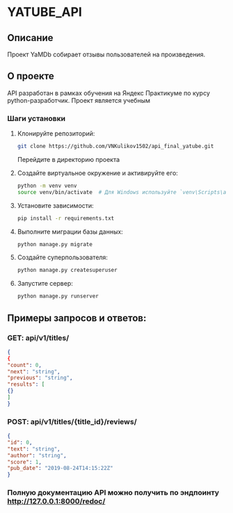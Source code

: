 # YATUBE_API

## Описание

Проект YaMDb собирает отзывы пользователей на произведения.

## О проекте

API разработан в рамках обучения на Яндекс Практикуме по курсу python-разработчик.
Проект является учебным 

### Шаги установки

1. Клонируйте репозиторий:
    ```bash
    git clone https://github.com/VNKulikov1502/api_final_yatube.git
    ```
   Перейдите в директорию проекта

2. Создайте виртуальное окружение и активируйте его:
    ```bash
    python -m venv venv
    source venv/bin/activate  # Для Windows используйте `venv\Scripts\activate`
    ```

3. Установите зависимости:
    ```bash
    pip install -r requirements.txt
    ```

4. Выполните миграции базы данных:
    ```bash
    python manage.py migrate
    ```

5. Создайте суперпользователя:
    ```bash
    python manage.py createsuperuser
    ```

6. Запустите сервер:
    ```bash
    python manage.py runserver
    ```
## Примеры запросов и ответов:
### GET: api/v1/titles/
```json
{
{
"count": 0,
"next": "string",
"previous": "string",
"results": [
{}
]
}
```
### POST: api/v1/titles/{title_id}/reviews/
```json
{
"id": 0,
"text": "string",
"author": "string",
"score": 1,
"pub_date": "2019-08-24T14:15:22Z"
}
```
### Полную документацию API можно получить по эндпоинту http://127.0.0.1:8000/redoc/